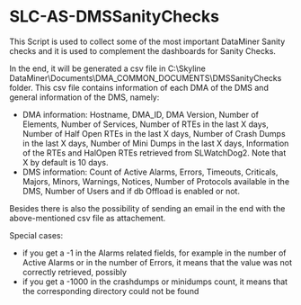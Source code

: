 # SLC-AS-DMSSanityChecks

This Script is used to collect some of the most important DataMiner Sanity checks and it is used to complement the dashboards for Sanity Checks. 

In the end, it will be generated a csv file in C:\Skyline DataMiner\Documents\DMA_COMMON_DOCUMENTS\DMSSanityChecks folder. 
This csv file contains information of each DMA of the DMS and general information of the DMS, namely:
- DMA information: Hostname, DMA_ID, DMA Version, Number of Elements, Number of Services, Number of RTEs in the last X days, Number of Half Open RTEs in the last X days, Number of Crash Dumps in the last X days, Number of Mini Dumps in the last X days, Information of the RTEs and HalOpen RTEs retrieved from SLWatchDog2. Note that X by default is 10 days.
- DMS information: Count of Active Alarms, Errors, Timeouts, Criticals, Majors, Minors, Warnings, Notices, Number of Protocols available in the DMS, Number of Users and if db Offload is enabled or not.

Besides there is also the possibility of sending an email in the end with the above-mentioned csv file as attachement.

Special cases:
- if you get a -1 in the Alarms related fields, for example in the number of Active Alarms or in the number of Errors, it means that the value was not correctly retrieved, possibly 
- if you get a -1000 in the crashdumps or minidumps count, it means that the corresponding directory could not be found
